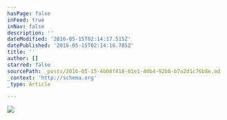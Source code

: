 ```yaml
---
hasPage: false
inFeed: true
inNav: false
description: ''
dateModified: '2016-05-15T02:14:17.515Z'
datePublished: '2016-05-15T02:14:18.785Z'
title: ''
author: []
starred: false
sourcePath: _posts/2016-05-15-4b08f418-61e1-40b4-92b8-b7a2d1c76b8e.md
_context: 'http://schema.org'
_type: Article

---
```

![](https://the-grid-user-content.s3-us-west-2.amazonaws.com/b1c81578-ba08-413d-b613-8854e01b6103.jpg)
